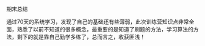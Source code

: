 期末总结

通过70天的系统学习，发现了自己的基础还有些薄弱，此次训练营知识点非常全面，熟悉了以前不知道的很多概念，最重要的是知道了刷题的方法，学习算法的方法，剩下的就是靠自己勤学多练了，总而言之，收获匪浅！

